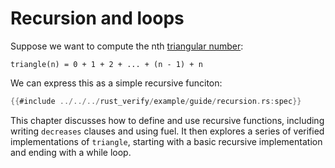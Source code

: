 # Recursion and loops

Suppose we want to compute the nth 
[triangular number](https://en.wikipedia.org/wiki/Triangular_number):

```
triangle(n) = 0 + 1 + 2 + ... + (n - 1) + n
```

We can express this as a simple recursive funciton:

```rust
{{#include ../../../rust_verify/example/guide/recursion.rs:spec}}
```

This chapter discusses how to define and use recursive functions,
including writing `decreases` clauses and using fuel.
It then explores a series of verified implementations of `triangle`,
starting with a basic recursive implementation and ending with a while loop.
